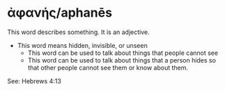 # ἀφανής/aphanēs
This word describes something. It is an adjective.

* This word means hidden, invisible, or unseen
    * This word can be used to talk about things that people cannot see
    * This word can be used to talk about things that a person hides so that other people cannot see them or know about them. 

See: Hebrews 4:13
